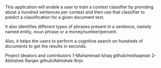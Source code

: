 This application will enable a user to train a context classifier by providing about a hundred sentences per context and then use that classifier to predict a classification for a given document text.

It also identifies different types of phrases present in a sentence, namely named entity, noun phrase or a money/number/percent.

Also, it helps the users to perform a cognitive search on hundreds of documents to get the results in seconds.

Project ideators and contributors
1-Muhammad Ishaq github/mishaqman
2-Abhishek Ranjan github/Abhishek-Rnjn